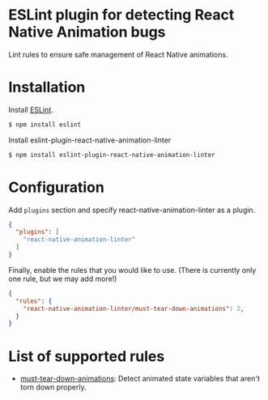 
ESLint plugin for detecting React Native Animation bugs
=======================================================

Lint rules to ensure safe management of React Native animations.

# Installation

Install [ESLint](https://www.github.com/eslint/eslint).

```sh
$ npm install eslint
```

Install eslint-plugin-react-native-animation-linter

```sh
$ npm install eslint-plugin-react-native-animation-linter
```

# Configuration

Add `plugins` section and specify react-native-animation-linter as a plugin.

```json
{
  "plugins": [
    "react-native-animation-linter"
  ]
}
```

Finally, enable the rules that you would like to use.
(There is currently only one rule, but we may add more!)

```json
{
  "rules": {
    "react-native-animation-linter/must-tear-down-animations": 2,
  }
}
```

# List of supported rules

* [must-tear-down-animations](docs/rules/must-tear-down-animations.md): Detect animated state variables that aren't torn down properly.


